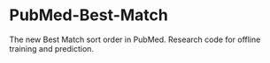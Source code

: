 # PubMed-Best-Match
The new Best Match sort order in PubMed. Research code for offline training and prediction.
